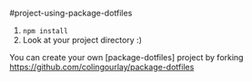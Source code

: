 #project-using-package-dotfiles

1. `npm install`
2. Look at your project directory :)

You can create your own [package-dotfiles] project by forking https://github.com/colingourlay/package-dotfiles
